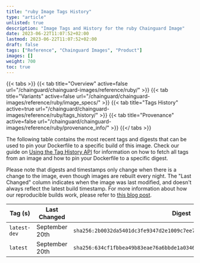 ```yaml
---
title: "ruby Image Tags History"
type: "article"
unlisted: true
description: "Image Tags and History for the ruby Chainguard Image"
date: 2023-06-22T11:07:52+02:00
lastmod: 2023-06-22T11:07:52+02:00
draft: false
tags: ["Reference", "Chainguard Images", "Product"]
images: []
weight: 700
toc: true
---
```


{{< tabs >}}
{{< tab title="Overview" active=false url="/chainguard/chainguard-images/reference/ruby/" >}}
{{< tab title="Variants" active=false url="/chainguard/chainguard-images/reference/ruby/image_specs/" >}}
{{< tab title="Tags History" active=true url="/chainguard/chainguard-images/reference/ruby/tags_history/" >}}
{{< tab title="Provenance" active=false url="/chainguard/chainguard-images/reference/ruby/provenance_info/" >}}
{{</ tabs >}}

The following table contains the most recent tags and digests that can be used to pin your Dockerfile to a specific build of this image. Check our guide on [Using the Tag History API](/chainguard/chainguard-images/using-the-tag-history-api/) for information on how to fetch all tags from an image and how to pin your Dockerfile to a specific digest.

Please note that digests and timestamps only change when there is a change to the image, even though images are rebuilt every night. The "Last Changed" column indicates when the image was last modified, and doesn't always reflect the latest build timestamp. For more information about how our reproducible builds work, please refer to [this blog post](https://www.chainguard.dev/unchained/reproducing-chainguards-reproducible-image-builds).

| Tag (s)       | Last Changed   | Digest                                                                    |
|---------------|----------------|---------------------------------------------------------------------------|
|  `latest-dev` | September 20th | `sha256:2b0032da5401dc3fe9347d2e1009c7ee7b85efb5bdb202aab5541f4d8c079c0a` |
|  `latest`     | September 20th | `sha256:634cf1fbbea49b83eae76a6bbde1a03463e79494f83d60b3e60ac1dc58e2b45f` |

